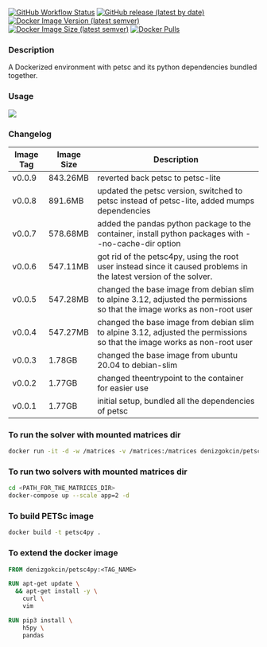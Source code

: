 [![GitHub Workflow Status](https://img.shields.io/github/workflow/status/dgokcin/petsc4py/ci?&logo=github-actions)](https://github.com/dgokcin/petsc4py/actions)
[![GitHub release (latest by date)](https://img.shields.io/github/v/release/dgokcin/petsc4py?logo=github)](https://github.com/dgokcin/petsc4py/releases)
[![Docker Image Version (latest semver)](https://img.shields.io/docker/v/denizgokcin/petsc4py?logo=docker&sort=semver)](https://hub.docker.com/repository/docker/denizgokcin/petsc4py/tags?page=1&ordering=last_updated)
[![Docker Image Size (latest semver)](https://img.shields.io/docker/image-size/denizgokcin/petsc4py?logo=docker&sort=semver)]()
[![Docker Pulls](https://img.shields.io/docker/pulls/denizgokcin/petsc4py?logo=docker)]()

### Description 
A Dockerized environment with petsc and its python dependencies bundled
together.

### Usage
![](https://github.com/dgokcin/petsc4py/blob/master/doc/usage.gif)
### Changelog

| Image Tag | Image Size | Description                                                                                                                 |
|-----------|------------|-----------------------------------------------------------------------------------------------------------------------------|
| v0.0.9    | 843.26MB      |reverted back petsc to petsc-lite                                                                                          |
| v0.0.8    | 891.6MB      |updated the petsc version, switched to petsc instead of petsc-lite, added mumps dependencies                               |
| v0.0.7    | 578.68MB      |added the pandas python package to the container, install python packages with --no-cache-dir option                      |
| v0.0.6    | 547.11MB      |got rid of the petsc4py, using the root user instead since it caused problems in the latest version of the solver.        |
| v0.0.5    | 547.28MB      |changed the base image from debian slim to alpine 3.12, adjusted the permissions so that the image works as non-root user |
| v0.0.4    | 547.27MB      |changed the base image from debian slim to alpine 3.12, adjusted the permissions so that the image works as non-root user |
| v0.0.3    | 1.78GB     |changed the base image from ubuntu 20.04 to debian-slim                                                                      |
| v0.0.2    | 1.77GB     |changed theentrypoint to the container for easier use                                                                        |
| v0.0.1    | 1.77GB     |initial setup, bundled  all the  dependencies of  petsc                                                                      |

### To run the solver with mounted matrices dir

```sh
docker run -it -d -w /matrices -v /matrices:/matrices denizgokcin/petsc4py:v0.0.9 /bin/bash -c './run_for_docker.sh beta.lst'
```

### To run two solvers with mounted matrices dir

```sh
cd <PATH_FOR_THE_MATRICES_DIR>
docker-compose up --scale app=2 -d
```
### To build PETSc image

```sh
docker build -t petsc4py .
```

### To extend the docker image

```dockerfile
FROM denizgokcin/petsc4py:<TAG_NAME>

RUN apt-get update \
  && apt-get install -y \
    curl \
    vim

RUN pip3 install \
    h5py \
    pandas
```
